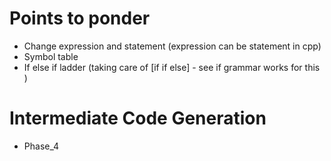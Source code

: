 # Points to ponder

* Change expression and statement (expression can be statement in cpp)
* Symbol table
* If else if ladder (taking care of [if if else] - see if grammar works for this )

# Intermediate Code Generation
* Phase_4